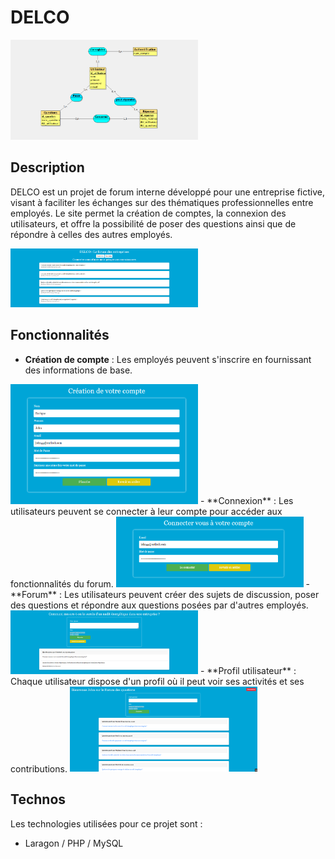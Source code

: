 # DELCO 
<img src="DELCO/d0.png" alt="Texte alternatif" width="300px">

## Description

DELCO est un projet de forum interne développé pour une entreprise fictive, visant à faciliter les échanges sur des thématiques professionnelles entre employés. 
Le site permet la création de comptes, la connexion des utilisateurs, et offre la possibilité de poser des questions ainsi que de répondre à celles des autres employés.

<img src="DELCO/d1.png" alt="Texte alternatif" width="300px">

## Fonctionnalités

- **Création de compte** : Les employés peuvent s'inscrire en fournissant des informations de base.
<img src="DELCO/d2.png" alt="Texte alternatif" width="300px">
- **Connexion** : Les utilisateurs peuvent se connecter à leur compte pour accéder aux fonctionnalités du forum.
<img src="DELCO/d3.png" alt="Texte alternatif" width="300px">
- **Forum** : Les utilisateurs peuvent créer des sujets de discussion, poser des questions et répondre aux questions posées par d'autres employés.
<img src="DELCO/d5.png" alt="Texte alternatif" width="300px">
- **Profil utilisateur** : Chaque utilisateur dispose d'un profil où il peut voir ses activités et ses contributions.
<img src="DELCO/d4.png" alt="Texte alternatif" width="300px">

## Technos

Les technologies utilisées pour ce projet sont :

- Laragon / PHP / MySQL
